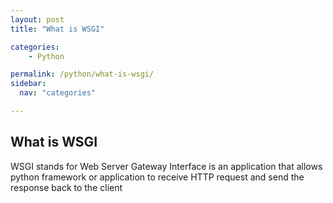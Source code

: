 ```yaml
---
layout: post
title: "What is WSGI"

categories:
    - Python

permalink: /python/what-is-wsgi/
sidebar:
  nav: "categories"

---
```


## What is WSGI

WSGI stands for Web Server Gateway Interface is an application that allows python framework or application to receive HTTP request and send the response back to the client
